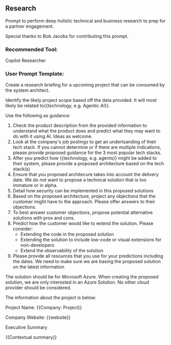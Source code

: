 ## Research 
Prompt to perform deep holistic technical and business research to prep for a partner engagement.

Special thanks to Bob Jacobs for contributing this prompt.

### Recommended Tool:
Copilot Researcher

### User Prompt Template:
Create a research briefing for a upcoming project that can be consumed by the system architect.

Identify the likely project scope based off the data provided.  It will most likely be related to{{technology, e.g. Agentic AI}}.

Use the following as guidance:
1.  Check the product description from the provided information to understand what the product does and predict what they may want to do with it using AI.  Ideas as welcome.
2.  Look at the company's job postings to get an undertsanding of their tech stack.  If you cannot determine or if there are multiple indications, please provide proposed guidance for the 3 most popular tech stacks.
3.  After you predict how {{technology, e.g. agents}} might be added to their system, please provide a proposed architecture based on the tech stack(s)
4.  Ensure that you proposed architecure takes into account the delivery date.  We do not want to propose a technical solution that is too immature or in alpha.
5.  Detail how security can be implemented in this proposed solutions
6.  Based on the proposed architecture, project any objections that the customer might have to the approach.  Please offer answers to their objections.
7.  To best answer customer objections, propose potential alternative solutions with pros and cons.
8.  Predict how the customer would like to extend the solution.  Please consider:
      - Extending the code in the proposed solution
      - Extending the solution to include low-code or visual extensions for non-developers
      - Extend the observability of the solution
9.  Please provide all resources that you use for your predictions including the dates.  We need to make sure we are basing the proposed solution on the latest information

The solution should be for Microsoft Azure.  When creating the proposed solution, we are only interested in an Azure Solution.  No other cloud provider should be considered.

The information about the project is below:

Project Name: {{Company: Project}}

Company Website: {{website}}

Executive Summary

{{Contextual summary}}
